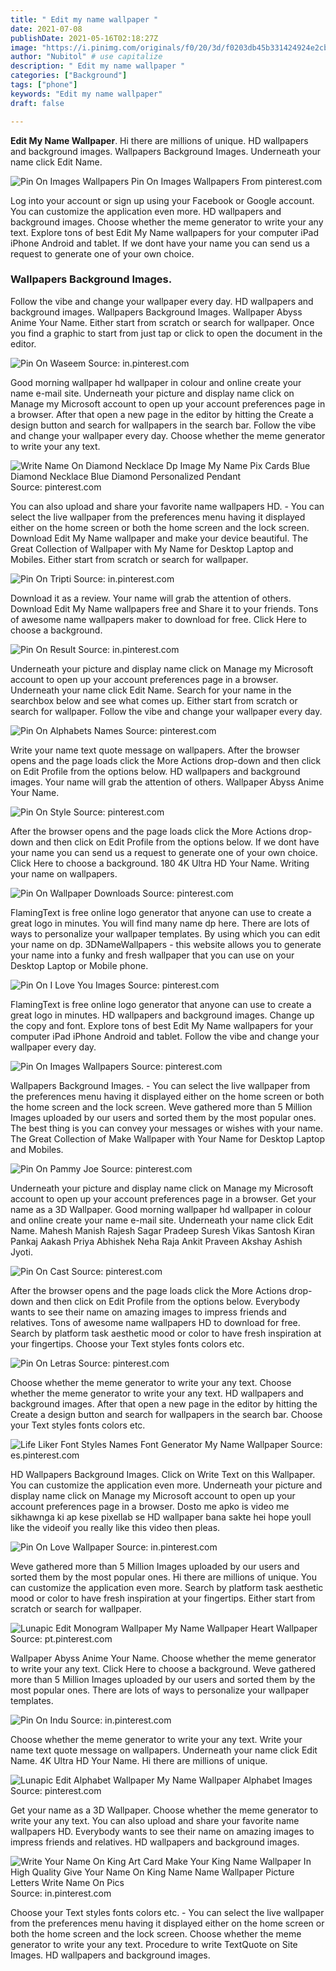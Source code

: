 ```yaml
---
title: " Edit my name wallpaper "
date: 2021-07-08
publishDate: 2021-05-16T02:18:27Z
image: "https://i.pinimg.com/originals/f0/20/3d/f0203db45b331424924e2cb2a25aea1b.jpg"
author: "Nubitol" # use capitalize
description: " Edit my name wallpaper "
categories: ["Background"]
tags: ["phone"]
keywords: "Edit my name wallpaper"
draft: false

---
```



**Edit My Name Wallpaper**. Hi there are millions of unique. HD wallpapers and background images. Wallpapers Background Images. Underneath your name click Edit Name.

![Pin On Images Wallpapers](https://i.pinimg.com/originals/cf/a2/e6/cfa2e6d5ff8a294699b8306fb84b8f48.jpg "Pin On Images Wallpapers")
Pin On Images Wallpapers From pinterest.com


Log into your account or sign up using your Facebook or Google account. You can customize the application even more. HD wallpapers and background images. Choose whether the meme generator to write your any text. Explore tons of best Edit My Name wallpapers for your computer iPad iPhone Android and tablet. If we dont have your name you can send us a request to generate one of your own choice.

### Wallpapers Background Images.

Follow the vibe and change your wallpaper every day. HD wallpapers and background images. Wallpapers Background Images. Wallpaper Abyss Anime Your Name. Either start from scratch or search for wallpaper. Once you find a graphic to start from just tap or click to open the document in the editor.


![Pin On Waseem](https://i.pinimg.com/564x/90/ed/96/90ed96d9099c089651914ea304e969f4.jpg "Pin On Waseem")
Source: in.pinterest.com

Good morning wallpaper hd wallpaper in colour and online create your name e-mail site. Underneath your picture and display name click on Manage my Microsoft account to open up your account preferences page in a browser. After that open a new page in the editor by hitting the Create a design button and search for wallpapers in the search bar. Follow the vibe and change your wallpaper every day. Choose whether the meme generator to write your any text.

![Write Name On Diamond Necklace Dp Image My Name Pix Cards Blue Diamond Necklace Blue Diamond Personalized Pendant](https://i.pinimg.com/564x/7a/ab/2f/7aab2f1cf1d89a9e232c5337d3059f41.jpg "Write Name On Diamond Necklace Dp Image My Name Pix Cards Blue Diamond Necklace Blue Diamond Personalized Pendant")
Source: pinterest.com

You can also upload and share your favorite name wallpapers HD. - You can select the live wallpaper from the preferences menu having it displayed either on the home screen or both the home screen and the lock screen. Download Edit My Name wallpaper and make your device beautiful. The Great Collection of Wallpaper with My Name for Desktop Laptop and Mobiles. Either start from scratch or search for wallpaper.

![Pin On Tripti](https://i.pinimg.com/originals/e9/cb/16/e9cb169cb50de96e96cf4282faa24c68.jpg "Pin On Tripti")
Source: in.pinterest.com

Download it as a review. Your name will grab the attention of others. Download Edit My Name wallpapers free and Share it to your friends. Tons of awesome name wallpapers maker to download for free. Click Here to choose a background.

![Pin On Result](https://i.pinimg.com/originals/d7/98/f4/d798f42a94eb016ad3f9117bb89aae34.jpg "Pin On Result")
Source: in.pinterest.com

Underneath your picture and display name click on Manage my Microsoft account to open up your account preferences page in a browser. Underneath your name click Edit Name. Search for your name in the searchbox below and see what comes up. Either start from scratch or search for wallpaper. Follow the vibe and change your wallpaper every day.

![Pin On Alphabets Names](https://i.pinimg.com/564x/b3/a4/72/b3a4727c1cc9a94ebc635769aeab5c2b.jpg "Pin On Alphabets Names")
Source: pinterest.com

Write your name text quote message on wallpapers. After the browser opens and the page loads click the More Actions drop-down and then click on Edit Profile from the options below. HD wallpapers and background images. Your name will grab the attention of others. Wallpaper Abyss Anime Your Name.

![Pin On Style](https://i.pinimg.com/564x/0e/9f/86/0e9f866e3aab211f43a0473dd80b42ac.jpg "Pin On Style")
Source: pinterest.com

After the browser opens and the page loads click the More Actions drop-down and then click on Edit Profile from the options below. If we dont have your name you can send us a request to generate one of your own choice. Click Here to choose a background. 180 4K Ultra HD Your Name. Writing your name on wallpapers.

![Pin On Wallpaper Downloads](https://i.pinimg.com/originals/8a/ae/86/8aae867243f26443a7821d1cb197b05b.jpg "Pin On Wallpaper Downloads")
Source: pinterest.com

FlamingText is free online logo generator that anyone can use to create a great logo in minutes. You will find many name dp here. There are lots of ways to personalize your wallpaper templates. By using which you can edit your name on dp. 3DNameWallpapers - this website allows you to generate your name into a funky and fresh wallpaper that you can use on your Desktop Laptop or Mobile phone.

![Pin On I Love You Images](https://i.pinimg.com/564x/46/f5/19/46f5199e0e4882be0547ca03f328712c.jpg "Pin On I Love You Images")
Source: pinterest.com

FlamingText is free online logo generator that anyone can use to create a great logo in minutes. HD wallpapers and background images. Change up the copy and font. Explore tons of best Edit My Name wallpapers for your computer iPad iPhone Android and tablet. Follow the vibe and change your wallpaper every day.

![Pin On Images Wallpapers](https://i.pinimg.com/originals/cf/a2/e6/cfa2e6d5ff8a294699b8306fb84b8f48.jpg "Pin On Images Wallpapers")
Source: pinterest.com

Wallpapers Background Images. - You can select the live wallpaper from the preferences menu having it displayed either on the home screen or both the home screen and the lock screen. Weve gathered more than 5 Million Images uploaded by our users and sorted them by the most popular ones. The best thing is you can convey your messages or wishes with your name. The Great Collection of Make Wallpaper with Your Name for Desktop Laptop and Mobiles.

![Pin On Pammy Joe](https://i.pinimg.com/736x/eb/cf/a3/ebcfa37be45e23a7daaccf51aff01604.jpg "Pin On Pammy Joe")
Source: pinterest.com

Underneath your picture and display name click on Manage my Microsoft account to open up your account preferences page in a browser. Get your name as a 3D Wallpaper. Good morning wallpaper hd wallpaper in colour and online create your name e-mail site. Underneath your name click Edit Name. Mahesh Manish Rajesh Sagar Pradeep Suresh Vikas Santosh Kiran Pankaj Aakash Priya Abhishek Neha Raja Ankit Praveen Akshay Ashish Jyoti.

![Pin On Cast](https://i.pinimg.com/474x/c9/b9/19/c9b919637e25c6f6bee555466c80466e.jpg "Pin On Cast")
Source: pinterest.com

After the browser opens and the page loads click the More Actions drop-down and then click on Edit Profile from the options below. Everybody wants to see their name on amazing images to impress friends and relatives. Tons of awesome name wallpapers HD to download for free. Search by platform task aesthetic mood or color to have fresh inspiration at your fingertips. Choose your Text styles fonts colors etc.

![Pin On Letras](https://i.pinimg.com/564x/d6/38/03/d63803764b3ee602a29bb2a70df9d20f.jpg "Pin On Letras")
Source: pinterest.com

Choose whether the meme generator to write your any text. Choose whether the meme generator to write your any text. HD wallpapers and background images. After that open a new page in the editor by hitting the Create a design button and search for wallpapers in the search bar. Choose your Text styles fonts colors etc.

![Life Liker Font Styles Names Font Generator My Name Wallpaper](https://i.pinimg.com/originals/c6/e4/6f/c6e46f342177aa3c64425ad8dfb4296a.jpg "Life Liker Font Styles Names Font Generator My Name Wallpaper")
Source: es.pinterest.com

HD Wallpapers Background Images. Click on Write Text on this Wallpaper. You can customize the application even more. Underneath your picture and display name click on Manage my Microsoft account to open up your account preferences page in a browser. Dosto me apko is video me sikhawnga ki ap kese pixellab se HD wallpaper bana sakte hei hope youll like the videoif you really like this video then pleas.

![Pin On Love Wallpaper](https://i.pinimg.com/736x/05/c6/e3/05c6e3f70c3132b557c64e1d28b3fbb9.jpg "Pin On Love Wallpaper")
Source: in.pinterest.com

Weve gathered more than 5 Million Images uploaded by our users and sorted them by the most popular ones. Hi there are millions of unique. You can customize the application even more. Search by platform task aesthetic mood or color to have fresh inspiration at your fingertips. Either start from scratch or search for wallpaper.

![Lunapic Edit Monogram Wallpaper My Name Wallpaper Heart Wallpaper](https://i.pinimg.com/564x/63/af/0d/63af0dfb13050d40d3d2b285942899aa.jpg "Lunapic Edit Monogram Wallpaper My Name Wallpaper Heart Wallpaper")
Source: pt.pinterest.com

Wallpaper Abyss Anime Your Name. Choose whether the meme generator to write your any text. Click Here to choose a background. Weve gathered more than 5 Million Images uploaded by our users and sorted them by the most popular ones. There are lots of ways to personalize your wallpaper templates.

![Pin On Indu](https://i.pinimg.com/564x/fc/4a/ae/fc4aaee99197ae826c3850cfdca663b8.jpg "Pin On Indu")
Source: in.pinterest.com

Choose whether the meme generator to write your any text. Write your name text quote message on wallpapers. Underneath your name click Edit Name. 4K Ultra HD Your Name. Hi there are millions of unique.

![Lunapic Edit Alphabet Wallpaper My Name Wallpaper Alphabet Images](https://i.pinimg.com/564x/8e/fe/74/8efe74fc3008e48143a56f19232cfc5a.jpg "Lunapic Edit Alphabet Wallpaper My Name Wallpaper Alphabet Images")
Source: pinterest.com

Get your name as a 3D Wallpaper. Choose whether the meme generator to write your any text. You can also upload and share your favorite name wallpapers HD. Everybody wants to see their name on amazing images to impress friends and relatives. HD wallpapers and background images.

![Write Your Name On King Art Card Make Your King Name Wallpaper In High Quality Give Your Name On King Name Name Wallpaper Picture Letters Write Name On Pics](https://i.pinimg.com/originals/f0/20/3d/f0203db45b331424924e2cb2a25aea1b.jpg "Write Your Name On King Art Card Make Your King Name Wallpaper In High Quality Give Your Name On King Name Name Wallpaper Picture Letters Write Name On Pics")
Source: in.pinterest.com

Choose your Text styles fonts colors etc. - You can select the live wallpaper from the preferences menu having it displayed either on the home screen or both the home screen and the lock screen. Choose whether the meme generator to write your any text. Procedure to write TextQuote on Site Images. HD wallpapers and background images.

